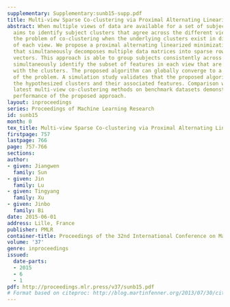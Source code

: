 ```yaml
---
supplementary: Supplementary:sunb15-supp.pdf
title: Multi-view Sparse Co-clustering via Proximal Alternating Linearized Minimization
abstract: When multiple views of data are available for a set of subjects, co-clustering
  aims to identify subject clusters that agree across the different views. We explore
  the problem of co-clustering when the underlying clusters exist in different subspaces
  of each view. We propose a proximal alternating linearized minimization algorithm
  that simultaneously decomposes multiple data matrices into sparse row and columns
  vectors. This approach is able to group subjects consistently across the views and
  simultaneously identify the subset of features in each view that are associated
  with the clusters. The proposed algorithm can globally converge to a critical point
  of the problem. A simulation study validates that the proposed algorithm can identify
  the hypothesized clusters and their associated features. Comparison with several
  latest multi-view co-clustering methods on benchmark datasets demonstrates the superior
  performance of the proposed approach.
layout: inproceedings
series: Proceedings of Machine Learning Research
id: sunb15
month: 0
tex_title: Multi-view Sparse Co-clustering via Proximal Alternating Linearized Minimization
firstpage: 757
lastpage: 766
page: 757-766
sections: 
author:
- given: Jiangwen
  family: Sun
- given: Jin
  family: Lu
- given: Tingyang
  family: Xu
- given: Jinbo
  family: Bi
date: 2015-06-01
address: Lille, France
publisher: PMLR
container-title: Proceedings of the 32nd International Conference on Machine Learning
volume: '37'
genre: inproceedings
issued:
  date-parts:
  - 2015
  - 6
  - 1
pdf: http://proceedings.mlr.press/v37/sunb15.pdf
# Format based on citeproc: http://blog.martinfenner.org/2013/07/30/citeproc-yaml-for-bibliographies/
---
```

